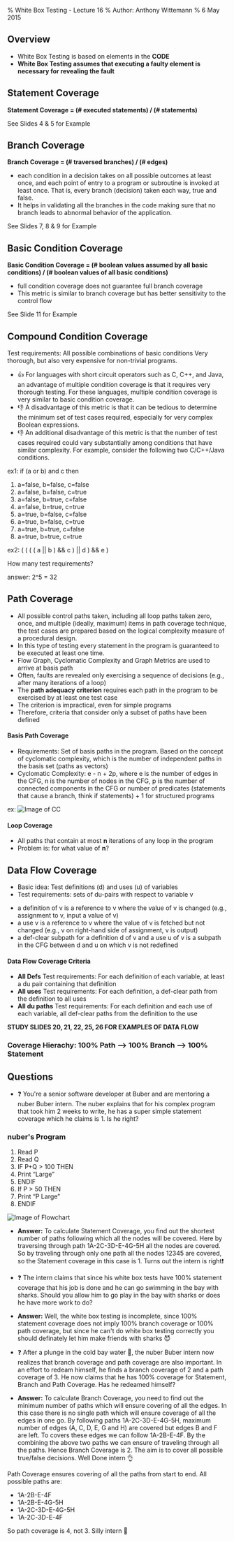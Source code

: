 % White Box Testing - Lecture 16
% Author: Anthony Wittemann
% 6 May 2015

## Overview
- White Box Testing is based on elements in the **CODE**
- **White Box Testing assumes that executing a faulty element is necessary for revealing the fault**



## Statement Coverage
**Statement Coverage = (# executed statements) / (# statements)**

See Slides 4 & 5 for Example

## Branch Coverage
**Branch Coverage = (# traversed branches) / (# edges)**
- each condition in a decision takes on all possible outcomes at least once, and each point of entry to a program or subroutine is invoked at least once. That is, every branch (decision) taken each way, true and false. 
- It helps in validating all the branches in the code making sure that no branch leads to abnormal behavior of the application. 

See Slides 7, 8 & 9 for Example

## Basic Condition Coverage
**Basic Condition Coverage = (# boolean values assumed by all basic conditions) / (# boolean values of all basic conditions)**
- full condition coverage does not guarantee full branch coverage
- This metric is similar to branch coverage but has better sensitivity to the control flow

See Slide 11 for Example

## Compound Condition Coverage
Test requirements: All possible combinations of basic conditions
Very thorough, but also very expensive for non-trivial programs.
- :+1: For languages with short circuit operators such as C, C++, and Java, an advantage of multiple condition coverage is that it requires very thorough testing. For these languages, multiple condition coverage is very similar to basic condition coverage.
- :-1: A disadvantage of this metric is that it can be tedious to determine the minimum set of test cases required, especially for very complex Boolean expressions.
- :-1: An additional disadvantage of this metric is that the number of test cases required could vary substantially among conditions that have similar complexity. For example, consider the following two C/C++/Java conditions.

ex1: 
if (a or b) and c then

1. a=false, b=false, c=false
2. a=false, b=false, c=true
3. a=false, b=true, c=false
4. a=false, b=true, c=true
5. a=true, b=false, c=false
6. a=true, b=false, c=true
7. a=true, b=true, c=false
8. a=true, b=true, c=true
 
ex2:
( ( ( ( a || b ) && c ) || d ) && e )

How many test requirements? 

answer: 2^5 = 32

## Path Coverage
- All possible control paths taken, including all loop paths taken zero, once, and multiple (ideally, maximum) items in path coverage technique, the test cases are prepared based on the logical complexity measure of a procedural design. 
- In this type of testing every statement in the program is guaranteed to be executed at least one time. 
- Flow Graph, Cyclomatic Complexity and Graph Metrics are used to arrive at basis path
- Often, faults are revealed only exercising a sequence of decisions (e.g., after many iterations of a loop)
- The **path adequacy criterion** requires each path in the program to be exercised by at least one test case
- The criterion is impractical, even for simple programs
- Therefore, criteria that consider only a subset of paths have been defined

#### Basis Path Coverage
- Requirements: Set of basis paths in the program. Based on the concept of cyclomatic complexity, which is the number of independent paths in the basis set (paths as vectors)
- Cyclomatic Complexity: e - n + 2p, where e is the number of edges in the CFG, n is the number of nodes in the CFG, p is the number of connected components in the CFG        or        number of predicates (statements that cause a branch, think if statements) + 1 for structured programs

ex: ![Image of CC](http://webdocs.cs.ualberta.ca/~sorenson/cmput401/lectures/Measurement/img009.gif)

#### Loop Coverage
- All paths that contain at most **n** iterations of any loop in the program
- Problem is: for what value of **n**?

## Data Flow Coverage
- Basic idea: Test definitions (d) and uses (u) of variables
- Test requirements: sets of du-pairs with respect to variable v
 * a definition of v is a reference to v where the value of v is changed (e.g., assignment to v, input a value of v)
 * a use v is a reference to v where the value of v is fetched but not changed (e.g., v on right-hand side of assignment, v is output)
 * a def-clear subpath for a definition d of v and a use u of v is a subpath in the CFG between d and u on which v is not redefined
 
#### Data Flow Coverage Criteria

- **All Defs** Test requirements: For each definition of each variable, at least a du pair containing that definition
- **All uses** Test requirements: For each definition, a def-clear path from the definition to all uses
- **All du paths** Test requirements: For each definition and each use of each variable, all def-clear paths from the definition to the use


**STUDY SLIDES 20, 21, 22, 25, 26 FOR EXAMPLES OF DATA FLOW**


### Coverage Hierachy: 100% Path --> 100% Branch --> 100% Statement


## Questions
- :question: You're a senior software developer at Buber and are mentoring a nuber Buber intern. The nuber explains that for his complex program that took him 2 weeks to write, he has a super simple statement coverage which he claims is 1. Is he right?

### nuber's Program
1. Read P 
2. Read Q 
3. IF P+Q > 100 THEN 
4. Print “Large” 
5. ENDIF 
6. If P > 50 THEN 
7. Print “P Large” 
8. ENDIF

![Image of Flowchart](https://07871e11-a-62cb3a1a-s-sites.googlegroups.com/site/swtestingconcepts/home/test-design-techniques/for-white-box/statement-branch-and-path-coverage/coverage.png?attachauth=ANoY7cqyyxk7aKq7Aef_wn0PIYBnu-zq7op9KjZbf6muaEUIF2jRETZ485N1ctKQbq16h-4nhNLkpTClgRE-mdvYDaJFSY-x2YgGoul33OlHToHd_3eCnFIoeDbcl2n1n6DZyCVwHGw3iCVuA7kSd1P3S5O-pP1x-Gr6YO-RfZFuPMOeYt70AIYEpvByIk5gtjWYd_gQwY8QH6npmThLPBKe7WB7nokpbAwqMHQ-EHlEkMKP_wp6MBsdIJTTzX8XFmYtpmujGXeXqQe4Y3xIS9N1ZR4b_rhs88ANCp7COVPS7OX_k-zAlFBlFLCmkISnxqEn5UkORXHrFU0OWwXzPmT5S9SiL2HSYA%3D%3D&attredirects=0)

- **Answer:** To calculate Statement Coverage, you find out the shortest number of paths following 
which all the nodes will be covered. Here by traversing through path 1A-2C-3D-E-4G-5H all 
the nodes are covered. So by traveling through only one path all the nodes 12345 are covered, 
so the Statement coverage in this case is 1. Turns out the intern is right:exclamation: 

- :question:  The intern claims that since his white box tests have 100% statement coverage that his job is done and he can go swimming in the bay with sharks. Should you allow him to go play in the bay with sharks or does he have more work to do? 


- **Answer:** Well, the white box testing is incomplete, since 100% statement coverage does not imply 100% branch coverage or 100% path coverage, but since he can't do white box testing correctly you should definately let him make friends with sharks :smiling_imp:

- :question: After a plunge in the cold bay water :ocean:, the nuber Buber intern now realizes that branch coverage and path coverage are also important. In an effort to redeam himself, he finds a branch coverage of 2 and a path coverage of 3. He now claims that he has 100% coverage for Statement, Branch and Path Coverage. Has he redeamed himself?


- **Answer:** To calculate Branch Coverage, you need to find out the minimum number of paths which will 
ensure covering of all the edges. In this case there is no single path which will ensure coverage of all the edges in one go. By following paths 1A-2C-3D-E-4G-5H, maximum number of edges (A, C, D, E, G and H) are covered but edges B and F are left. To covers these edges we can follow  1A-2B-E-4F. By the combining the above two paths we can ensure of traveling through all the paths. Hence Branch Coverage is 2. The aim is to cover all possible true/false decisions. Well Done intern :ok_hand:

Path Coverage ensures covering of all the paths from start to end.
All possible paths are:
* 1A-2B-E-4F
* 1A-2B-E-4G-5H
* 1A-2C-3D-E-4G-5H
* 1A-2C-3D-E-4F
 
 
So path coverage is 4, not 3. Silly intern :koala:

